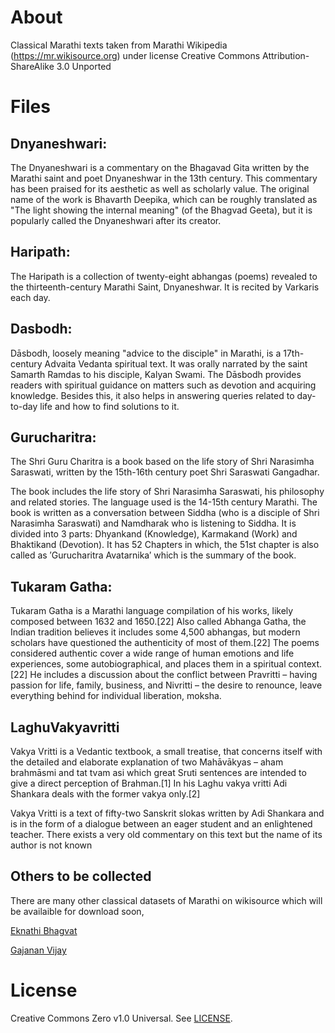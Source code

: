 # About

Classical Marathi texts taken from Marathi Wikipedia (https://mr.wikisource.org) under license Creative Commons Attribution-ShareAlike 3.0 Unported

# Files

## Dnyaneshwari:
The Dnyaneshwari is a commentary on the Bhagavad Gita written by the Marathi saint and poet Dnyaneshwar in the 13th century. This commentary has been praised for its aesthetic as well as scholarly value. The original name of the work is Bhavarth Deepika, which can be roughly translated as "The light showing the internal meaning" (of the Bhagvad Geeta), but it is popularly called the Dnyaneshwari after its creator.

## Haripath:
The Haripath is a collection of twenty-eight abhangas (poems) revealed to the thirteenth-century Marathi Saint, Dnyaneshwar. It is recited by Varkaris each day.

## Dasbodh:
Dāsbodh, loosely meaning "advice to the disciple" in Marathi, is a 17th-century Advaita Vedanta spiritual text. It was orally narrated by the saint Samarth Ramdas to his disciple, Kalyan Swami. The Dāsbodh provides readers with spiritual guidance on matters such as devotion and acquiring knowledge. Besides this, it also helps in answering queries related to day-to-day life and how to find solutions to it.

## Gurucharitra:
The Shri Guru Charitra is a book based on the life story of Shri Narasimha Saraswati, written by the 15th-16th century poet Shri Saraswati Gangadhar.

The book includes the life story of Shri Narasimha Saraswati, his philosophy and related stories. The language used is the 14-15th century Marathi. The book is written as a conversation between Siddha (who is a disciple of Shri Narasimha Saraswati) and Namdharak who is listening to Siddha. It is divided into 3 parts: Dhyankand (Knowledge), Karmakand (Work) and Bhaktikand (Devotion). It has 52 Chapters in which, the 51st chapter is also called as ′Gurucharitra Avatarnika′ which is the summary of the book.

## Tukaram Gatha:
Tukaram Gatha is a Marathi language compilation of his works, likely composed between 1632 and 1650.[22] Also called Abhanga Gatha, the Indian tradition believes it includes some 4,500 abhangas, but modern scholars have questioned the authenticity of most of them.[22] The poems considered authentic cover a wide range of human emotions and life experiences, some autobiographical, and places them in a spiritual context.[22] He includes a discussion about the conflict between Pravritti – having passion for life, family, business, and Nivritti – the desire to renounce, leave everything behind for individual liberation, moksha.

## LaghuVakyavritti

Vakya Vritti is a Vedantic textbook, a small treatise, that concerns itself with the detailed and elaborate explanation of two Mahāvākyas – aham brahmāsmi and tat tvam asi which great Sruti sentences are intended to give a direct perception of Brahman.[1] In his Laghu vakya vritti Adi Shankara deals with the former vakya only.[2]

Vakya Vritti is a text of fifty-two Sanskrit slokas written by Adi Shankara and is in the form of a dialogue between an eager student and an enlightened teacher. There exists a very old commentary on this text but the name of its author is not known
## Others to be collected

There are many other classical datasets of Marathi on wikisource which will be availaible for download soon,

[Eknathi Bhagvat](https://mr.wikisource.org/wiki/%E0%A4%8F%E0%A4%95%E0%A4%A8%E0%A4%BE%E0%A4%A5%E0%A5%80_%E0%A4%AD%E0%A4%BE%E0%A4%97%E0%A4%B5%E0%A4%A4)

[Gajanan Vijay](https://mr.wikisource.org/wiki/%E0%A4%97%E0%A4%9C%E0%A4%BE%E0%A4%A8%E0%A4%A8_%E0%A4%B5%E0%A4%BF%E0%A4%9C%E0%A4%AF)


# License

Creative Commons Zero v1.0 Universal. See [LICENSE](https://creativecommons.org/publicdomain/zero/1.0/).
